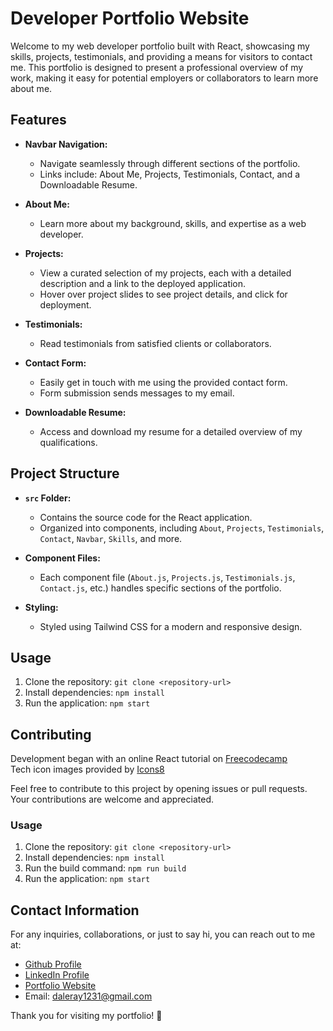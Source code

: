 # Developer Portfolio Website

Welcome to my web developer portfolio built with React, showcasing my skills, projects, testimonials, and providing a means for visitors to contact me. This portfolio is designed to present a professional overview of my work, making it easy for potential employers or collaborators to learn more about me.

## Features

- **Navbar Navigation:**
  - Navigate seamlessly through different sections of the portfolio.
  - Links include: About Me, Projects, Testimonials, Contact, and a Downloadable Resume.

- **About Me:**
  - Learn more about my background, skills, and expertise as a web developer.

- **Projects:**
  - View a curated selection of my projects, each with a detailed description and a link to the deployed application.
  - Hover over project slides to see project details, and click for deployment.

- **Testimonials:**
  - Read testimonials from satisfied clients or collaborators.

- **Contact Form:**
  - Easily get in touch with me using the provided contact form.
  - Form submission sends messages to my email.

- **Downloadable Resume:**
  - Access and download my resume for a detailed overview of my qualifications.

## Project Structure

- **`src` Folder:**
  - Contains the source code for the React application.
  - Organized into components, including `About`, `Projects`, `Testimonials`, `Contact`, `Navbar`, `Skills`, and more.

- **Component Files:**
  - Each component file (`About.js`, `Projects.js`, `Testimonials.js`, `Contact.js`, etc.) handles specific sections of the portfolio.

- **Styling:**
  - Styled using Tailwind CSS for a modern and responsive design.

## Usage

1. Clone the repository: `git clone <repository-url>`
2. Install dependencies: `npm install`
3. Run the application: `npm start`

## Contributing
Development began with an online React tutorial on [Freecodecamp](https://www.freecodecamp.org/news/build-portfolio-website-react/)  
Tech icon images provided by <a target="_blank" href="https://icons8.com">Icons8</a>

Feel free to contribute to this project by opening issues or pull requests. Your contributions are welcome and appreciated.

### Usage

1. Clone the repository: `git clone <repository-url>`
2. Install dependencies: `npm install`
3. Run the build command: `npm run build`
4. Run the application: `npm start`

## Contact Information

For any inquiries, collaborations, or just to say hi, you can reach out to me at:

- [Github Profile](https://github.com/Daleray1231)
- [LinkedIn Profile](https://www.linkedin.com/in/dale-haynie-3b66142a7/)
- [Portfolio Website](https://daleray.netlify.app/)
- Email: daleray1231@gmail.com

Thank you for visiting my portfolio! 🚀
